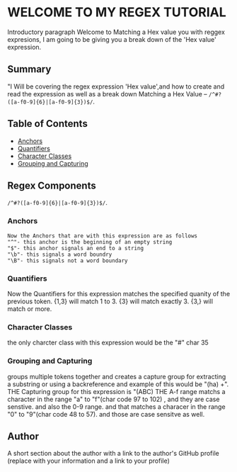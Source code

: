 # WELCOME TO MY REGEX TUTORIAL

Introductory paragraph
Welcome to Matching a Hex value you with reggex expresions, I am going to be giving you a break down of the 'Hex value' expression.

## Summary

"I Will be covering the regex expression 'Hex value',and how to create and read the expression as well as a break down Matching a Hex Value &ndash; `/^#?([a-f0-9]{6}|[a-f0-9]{3})$/`.

## Table of Contents

- [Anchors](#anchors)
- [Quantifiers](#quantifiers)
- [Character Classes](#character-classes)
- [Grouping and Capturing](#grouping-and-capturing)

## Regex Components
`/^#?([a-f0-9]{6}|[a-f0-9]{3})$/`.

### Anchors
    Now the Anchors that are with this expression are as follows
    "^"- this anchor is the beginning of an empty string
    "$"- this anchor signals an end to a string
    "\b"- this signals a word boundry
    "\B"- this signals not a word boundary


### Quantifiers
 Now the Quantifiers for this expression matches the specified quanity of the previous token. {1,3} will match 1 to 3. {3} will match exactly 3. {3,} will match or more.




### Character Classes
 the only charcter class with this expression would be the "#" char 35


### Grouping and Capturing
groups multiple tokens together and creates a capture group
for extracting a substring or using a backreference and example of 
this would be "(ha) +".
THE Capturing group for this expression is "(ABC)
THE A-f range matchs a  character in the range "a" to "f"(char code 97 to 102) , and they are case senstive.
and also the 0-9 range. and that matches a characer in the range "0" to "9"(char code 48 to 57). and those are case sensitve as well.




## Author

A short section about the author with a link to the author's GitHub profile (replace with your information and a link to your profile)
